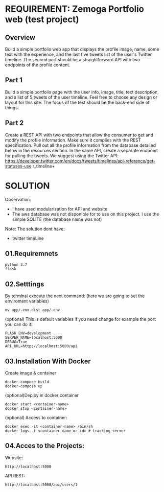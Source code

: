 # REQUIREMENT: Zemoga Portfolio web (test project)

## Overview

Build a simple portfolio web app that displays the profile image, name, some text with
the experience, and the last five tweets list of the user's Twitter timeline.
The second part should be a straightforward API with two endpoints of the profile
content.


## Part 1

Build a simple portfolio page with the user info, image, title, text description, and a list of
5 tweets of the user timeline. Feel free to choose any design or layout for this site. The
focus of the test should be the back-end side of things.

## Part 2

Create a REST API with two endpoints that allow the consumer to get and modify the
profile information. Make sure it complies with the REST specification. Pull out all the
profile information from the database detailed below in the resources section.
In the same API, create a separate endpoint for pulling the tweets. We suggest using the
Twitter API:
https://developer.twitter.com/en/docs/tweets/timelines/api-reference/get-statuses-use
r_timeline+







# SOLUTION

Observation:

 - I have used modularization for API and website
 - The aws database was not disponible for to use on this project. I use the simple SQLITE
    (the database name was not)

Note: The solution dont have:
 - twitter timeLine

## 01.Requiremnets

    python 3.7
    flask

## 02.Setttings

By terminal execute the next command: (here we are going to set the  enviroment variables)

    mv app/.env.dist app/.env

(optional) This is default variables if you need change for example the port you can do it:

    FLASK_ENV=development
    SERVER_NAME=localhost:5000
    DEBUG=True
    API_URL=http://localhost:5000/api

## 03.Installation With Docker

Create image & container

    docker-compose build
    docker-compose up

(optional)Deploy in docker container

    docker start <container-name>
    docker stop <container-name>

(optional) Access to container:

    docker exec -it <container-name> /bin/sh
    docker logs -f <container-name-or-id> # tracking server

## 04.Acces to the Projects:

Website:

    http://localhost:5000


API REST: 

    http://localhost:5000/api/users/1

